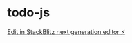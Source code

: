 # todo-js

[Edit in StackBlitz next generation editor ⚡️](https://stackblitz.com/~/github.com/hedgehog001123/todo-js)